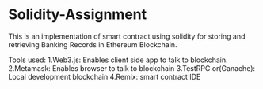 # Solidity-Assignment
This is an implementation of smart contract using solidity for storing and retrieving Banking Records in Ethereum Blockchain.

Tools used:
1.Web3.js: Enables client side app to talk to blockchain.
2.Metamask: Enables browser to talk to blockchain
3.TestRPC or(Ganache): Local development blockchain
4.Remix: smart contract IDE



